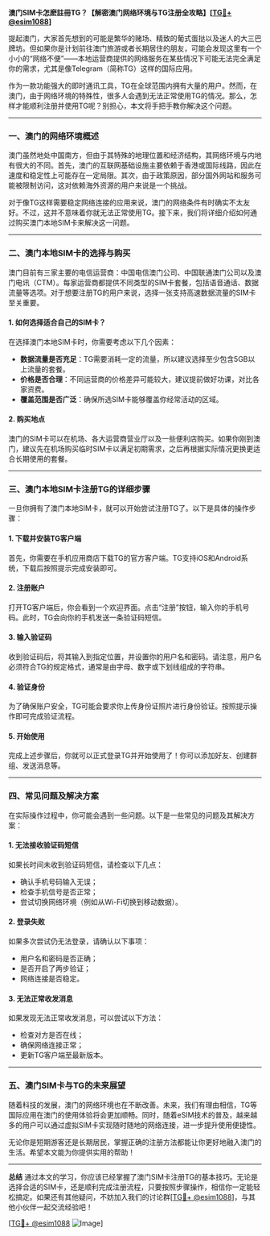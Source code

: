 **澳门SIM卡怎麽註冊TG？【解密澳门网络环境与TG注册全攻略】[[TG💪+ @esim1088](https://t.me/s/esim1088)]**

提起澳门，大家首先想到的可能是繁华的赌场、精致的葡式蛋挞以及迷人的大三巴牌坊。但如果你是计划前往澳门旅游或者长期居住的朋友，可能会发现这里有一个小小的“网络不便”——本地运营商提供的网络服务在某些情况下可能无法完全满足你的需求，尤其是像Telegram（简称TG）这样的国际应用。

作为一款功能强大的即时通讯工具，TG在全球范围内拥有大量的用户。然而，在澳门，由于网络环境的特殊性，很多人会遇到无法正常使用TG的情况。那么，怎样才能顺利注册并使用TG呢？别担心，本文将手把手教你解决这个问题。

---

### **一、澳门的网络环境概述**

澳门虽然地处中国南方，但由于其特殊的地理位置和经济结构，其网络环境与内地有很大的不同。首先，澳门的互联网基础设施主要依赖于香港或国际线路，因此在速度和稳定性上可能存在一定局限。其次，由于政策原因，部分国外网站和服务可能被限制访问，这对依赖海外资源的用户来说是一个挑战。

对于像TG这样需要稳定网络连接的应用来说，澳门的网络条件有时确实不太友好。不过，这并不意味着你就无法正常使用TG。接下来，我们将详细介绍如何通过购买澳门本地SIM卡来解决这一问题。

---

### **二、澳门本地SIM卡的选择与购买**

澳门目前有三家主要的电信运营商：中国电信澳门公司、中国联通澳门公司以及澳门电讯（CTM）。每家运营商都提供不同类型的SIM卡套餐，包括语音通话、数据流量等选项。对于想要注册TG的用户来说，选择一张支持高速数据流量的SIM卡至关重要。

#### **1. 如何选择适合自己的SIM卡？**
在选择澳门本地SIM卡时，你需要考虑以下几个因素：
- **数据流量是否充足**：TG需要消耗一定的流量，所以建议选择至少包含5GB以上流量的套餐。
- **价格是否合理**：不同运营商的价格差异可能较大，建议提前做好功课，对比各家资费。
- **覆盖范围是否广泛**：确保所选SIM卡能够覆盖你经常活动的区域。

#### **2. 购买地点**
澳门的SIM卡可以在机场、各大运营商营业厅以及一些便利店购买。如果你刚到澳门，建议先在机场购买临时SIM卡以满足初期需求，之后再根据实际情况更换更适合长期使用的套餐。

---

### **三、澳门本地SIM卡注册TG的详细步骤**

一旦你拥有了澳门本地SIM卡，就可以开始尝试注册TG了。以下是具体的操作步骤：

#### **1. 下载并安装TG客户端**
首先，你需要在手机应用商店下载TG的官方客户端。TG支持iOS和Android系统，下载后按照提示完成安装即可。

#### **2. 注册账户**
打开TG客户端后，你会看到一个欢迎界面。点击“注册”按钮，输入你的手机号码。此时，TG会向你的手机发送一条验证码短信。

#### **3. 输入验证码**
收到验证码后，将其输入到指定位置，并设置你的用户名和密码。请注意，用户名必须符合TG的规定格式，通常是由字母、数字或下划线组成的字符串。

#### **4. 验证身份**
为了确保账户安全，TG可能会要求你上传身份证照片进行身份验证。按照提示操作即可完成验证流程。

#### **5. 开始使用**
完成上述步骤后，你就可以正式登录TG并开始使用了！你可以添加好友、创建群组、发送消息等。

---

### **四、常见问题及解决方案**

在实际操作过程中，你可能会遇到一些问题。以下是一些常见的问题及其解决方案：

#### **1. 无法接收验证码短信**
如果长时间未收到验证码短信，请检查以下几点：
- 确认手机号码输入无误；
- 检查手机信号是否正常；
- 尝试切换网络环境（例如从Wi-Fi切换到移动数据）。

#### **2. 登录失败**
如果多次尝试仍无法登录，请确认以下事项：
- 用户名和密码是否正确；
- 是否开启了两步验证；
- 网络连接是否稳定。

#### **3. 无法正常收发消息**
如果发现无法正常收发消息，可以尝试以下方法：
- 检查对方是否在线；
- 确保网络连接正常；
- 更新TG客户端至最新版本。

---

### **五、澳门SIM卡与TG的未来展望**

随着科技的发展，澳门的网络环境也在不断改善。未来，我们有理由相信，TG等国际应用在澳门的使用体验将会更加顺畅。同时，随着eSIM技术的普及，越来越多的用户可以通过虚拟SIM卡实现随时随地的网络连接，进一步提升使用便捷性。

无论你是短期游客还是长期居民，掌握正确的注册方法都能让你更好地融入澳门的生活。希望本文能为你提供实用的帮助！

---

**总结**
通过本文的学习，你应该已经掌握了澳门SIM卡注册TG的基本技巧。无论是选择合适的SIM卡，还是顺利完成注册流程，只要按照步骤操作，相信你一定能轻松搞定。如果还有其他疑问，不妨加入我们的讨论群[[TG💪+ @esim1088](https://t.me/s/esim1088)]，与其他小伙伴一起交流经验吧！

[[TG💪+ @esim1088](https://t.me/s/esim1088) ![Image](https://i.postimg.cc/4NQfJmqS/Snipaste-2025-05-13-00-14-12.png)]